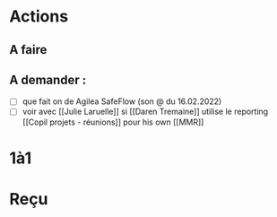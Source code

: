 
# Actions
## A faire

## A demander :
- [ ] que fait on de Agilea SafeFlow (son @ du 16.02.2022)
- [ ] voir avec [[Julie Laruelle]] si [[Daren Tremaine]] utilise le reporting [[Copil projets - réunions]] pour his own [[MMR]]

# 1à1

# Reçu